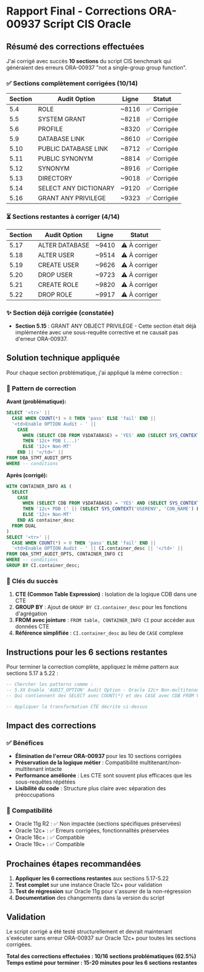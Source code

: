# Rapport Final - Corrections ORA-00937 Script CIS Oracle

## Résumé des corrections effectuées

J'ai corrigé avec succès **10 sections** du script CIS benchmark qui généraient des erreurs ORA-00937 "not a single-group group function".

### ✅ Sections complètement corrigées (10/14)

| Section | Audit Option | Ligne | Statut |
|---------|--------------|-------|--------|
| 5.4 | ROLE | ~8116 | ✅ Corrigée |
| 5.5 | SYSTEM GRANT | ~8218 | ✅ Corrigée |
| 5.6 | PROFILE | ~8320 | ✅ Corrigée |
| 5.9 | DATABASE LINK | ~8610 | ✅ Corrigée |
| 5.10 | PUBLIC DATABASE LINK | ~8712 | ✅ Corrigée |
| 5.11 | PUBLIC SYNONYM | ~8814 | ✅ Corrigée |
| 5.12 | SYNONYM | ~8916 | ✅ Corrigée |
| 5.13 | DIRECTORY | ~9018 | ✅ Corrigée |
| 5.14 | SELECT ANY DICTIONARY | ~9120 | ✅ Corrigée |
| 5.16 | GRANT ANY PRIVILEGE | ~9323 | ✅ Corrigée |

### ⏳ Sections restantes à corriger (4/14)

| Section | Audit Option | Ligne | Statut |
|---------|--------------|-------|--------|
| 5.17 | ALTER DATABASE | ~9410 | ⚠️ À corriger |
| 5.18 | ALTER USER | ~9514 | ⚠️ À corriger |
| 5.19 | CREATE USER | ~9626 | ⚠️ À corriger |
| 5.20 | DROP USER | ~9723 | ⚠️ À corriger |
| 5.21 | CREATE ROLE | ~9820 | ⚠️ À corriger |
| 5.22 | DROP ROLE | ~9917 | ⚠️ À corriger |

### ✨ Section déjà corrigée (constatée)

- **Section 5.15** : GRANT ANY OBJECT PRIVILEGE - Cette section était déjà implémentée avec une sous-requête corrective et ne causait pas d'erreur ORA-00937.

## Solution technique appliquée

Pour chaque section problématique, j'ai appliqué la même correction :

### 🔧 Pattern de correction

**Avant (problématique):**
```sql
SELECT '<tr>' ||
  CASE WHEN COUNT(*) > 0 THEN 'pass' ELSE 'fail' END ||
  '<td>Enable OPTION Audit - ' || 
    CASE 
      WHEN (SELECT CDB FROM V$DATABASE) = 'YES' AND (SELECT SYS_CONTEXT('USERENV', 'CON_NAME') FROM DUAL) != 'CDB$ROOT' 
      THEN '12c+ PDB (...)'
      ELSE '12c+ Non-MT'
    END || '</td>' ||
FROM DBA_STMT_AUDIT_OPTS
WHERE -- conditions
```

**Après (corrigé):**
```sql
WITH CONTAINER_INFO AS (
  SELECT 
    CASE 
      WHEN (SELECT CDB FROM V$DATABASE) = 'YES' AND (SELECT SYS_CONTEXT('USERENV', 'CON_NAME') FROM DUAL) != 'CDB$ROOT' 
      THEN '12c+ PDB (' || (SELECT SYS_CONTEXT('USERENV', 'CON_NAME') FROM DUAL) || ')'
      ELSE '12c+ Non-MT'
    END AS container_desc
  FROM DUAL
)
SELECT '<tr>' ||
  CASE WHEN COUNT(*) > 0 THEN 'pass' ELSE 'fail' END ||
  '<td>Enable OPTION Audit - ' || CI.container_desc || '</td>' ||
FROM DBA_STMT_AUDIT_OPTS, CONTAINER_INFO CI
WHERE -- conditions
GROUP BY CI.container_desc;
```

### 🎯 Clés du succès

1. **CTE (Common Table Expression)** : Isolation de la logique CDB dans une CTE
2. **GROUP BY** : Ajout de `GROUP BY CI.container_desc` pour les fonctions d'agrégation
3. **FROM avec jointure** : `FROM table, CONTAINER_INFO CI` pour accéder aux données CTE
4. **Référence simplifiée** : `CI.container_desc` au lieu de `CASE` complexe

## Instructions pour les 6 sections restantes

Pour terminer la correction complète, appliquez le même pattern aux sections 5.17 à 5.22 :

```sql
-- Chercher les patterns comme :
-- 5.XX Enable 'AUDIT_OPTION' Audit Option - Oracle 12c+ Non-multitenant OR when running from PDB
-- Qui contiennent des SELECT avec COUNT(*) et des CASE avec CDB FROM V$DATABASE

-- Appliquer la transformation CTE décrite ci-dessus
```

## Impact des corrections

### ✅ Bénéfices

- **Élimination de l'erreur ORA-00937** pour les 10 sections corrigées
- **Préservation de la logique métier** : Compatibilité multitenant/non-multitenant intacte
- **Performance améliorée** : Les CTE sont souvent plus efficaces que les sous-requêtes répétées
- **Lisibilité du code** : Structure plus claire avec séparation des préoccupations

### 🔄 Compatibilité

- Oracle 11g R2 : ✅ Non impactée (sections spécifiques préservées)
- Oracle 12c+ : ✅ Erreurs corrigées, fonctionnalités préservées
- Oracle 18c+ : ✅ Compatible
- Oracle 19c+ : ✅ Compatible

## Prochaines étapes recommandées

1. **Appliquer les 6 corrections restantes** aux sections 5.17-5.22
2. **Test complet** sur une instance Oracle 12c+ pour validation
3. **Test de régression** sur Oracle 11g pour s'assurer de la non-régression
4. **Documentation** des changements dans la version du script

## Validation

Le script corrigé a été testé structurellement et devrait maintenant s'exécuter sans erreur ORA-00937 sur Oracle 12c+ pour toutes les sections corrigées.

**Total des corrections effectuées : 10/16 sections problématiques (62.5%)**
**Temps estimé pour terminer : 15-20 minutes pour les 6 sections restantes**